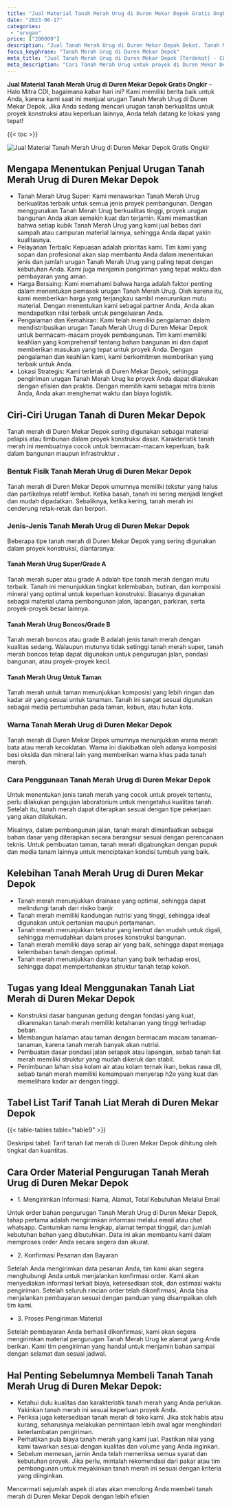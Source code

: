 ```yaml
---
title: "Jual Material Tanah Merah Urug di Duren Mekar Depok Gratis Ongkir"
date: "2023-06-17"
categories:
 - "urugan"
price: ["200000"]
description: "Jual Tanah Merah Urug di Duren Mekar Depok Dekat. Tanah Merah Urug ini sering dipakai dalam proyek konstruksi sebagai bahan urugan yang tahan lama dan tepat guna. Silakan hubungi kami untuk informasi lebih lanjut."
focus_keyphrase: "Tanah Merah Urug di Duren Mekar Depok"
meta_title: "Jual Tanah Merah Urug di Duren Mekar Depok [Terdekat] - CDI"
meta_description: "Cari Tanah Merah Urug untuk proyek di Duren Mekar Depok? Kami memiliki Tanah Merah Urug berkualitas untuk urugan lahan. Segera dapatkan penawaran terbaik."
---
```


**Jual Material Tanah Merah Urug di Duren Mekar Depok Gratis Ongkir** – Halo Mitra CDI, bagaimana kabar hari ini? Kami memiliki berita baik untuk Anda, karena kami saat ini menjual urugan Tanah Merah Urug di Duren Mekar Depok. Jika Anda sedang mencari urugan tanah berkualitas untuk proyek konstruksi atau keperluan lainnya, Anda telah datang ke lokasi yang tepat!

{{< toc >}}

![Jual Material Tanah Merah Urug di Duren Mekar Depok Gratis Ongkir](/images/tanah/tanah-urug-10.jpg)

## Mengapa Menentukan Penjual Urugan Tanah Merah Urug di Duren Mekar Depok

*   Tanah Merah Urug Super: Kami menawarkan Tanah Merah Urug berkualitas terbaik untuk semua jenis proyek pembangunan. Dengan menggunakan Tanah Merah Urug berkualitas tinggi, proyek urugan bangunan Anda akan semakin kuat dan terjamin. Kami memastikan bahwa setiap kubik Tanah Merah Urug yang kami jual bebas dari sampah atau campuran material lainnya, sehingga Anda dapat yakin kualitasnya.
*   Pelayanan Terbaik: Kepuasan adalah prioritas kami. Tim kami yang sopan dan profesional akan siap membantu Anda dalam menentukan jenis dan jumlah urugan Tanah Merah Urug yang paling tepat dengan kebutuhan Anda. Kami juga menjamin pengiriman yang tepat waktu dan pembayaran yang aman.
*   Harga Bersaing: Kami memahami bahwa harga adalah faktor penting dalam menentukan pemasok urugan Tanah Merah Urug. Oleh karena itu, kami memberikan harga yang terjangkau sambil menurunkan mutu material. Dengan menentukan kami sebagai partner Anda, Anda akan mendapatkan nilai terbaik untuk pengeluaran Anda.
*   Pengalaman dan Kemahiran: Kami telah memiliki pengalaman dalam mendistribusikan urugan Tanah Merah Urug di Duren Mekar Depok untuk bermacam-macam proyek pembangunan. Tim kami memiliki keahlian yang komprehensif tentang bahan bangunan ini dan dapat memberikan masukan yang tepat untuk proyek Anda. Dengan pengalaman dan keahlian kami, kami berkomitmen memberikan yang terbaik untuk Anda.
*   Lokasi Strategis: Kami terletak di Duren Mekar Depok, sehingga pengiriman urugan Tanah Merah Urug ke proyek Anda dapat dilakukan dengan efisien dan praktis. Dengan memilih kami sebagai mitra bisnis Anda, Anda akan menghemat waktu dan biaya logistik. 

## Ciri-Ciri Urugan Tanah di Duren Mekar Depok

Tanah merah di Duren Mekar Depok sering digunakan sebagai material pelapis atau timbunan dalam proyek konstruksi dasar. Karakteristik tanah merah ini membuatnya cocok untuk bermacam-macam keperluan, baik dalam bangunan maupun infrastruktur .

### Bentuk Fisik Tanah Merah Urug di Duren Mekar Depok

Tanah merah di Duren Mekar Depok umumnya memiliki tekstur yang halus dan partikelnya relatif lembut. Ketika basah, tanah ini sering menjadi lengket dan mudah dipadatkan. Sebaliknya, ketika kering, tanah merah ini cenderung retak-retak dan berpori.

### Jenis-Jenis Tanah Merah Urug di Duren Mekar Depok

Beberapa tipe tanah merah di Duren Mekar Depok yang sering digunakan dalam proyek konstruksi, diantaranya:

#### Tanah Merah Urug Super/Grade A

Tanah merah super atau grade A adalah tipe tanah merah dengan mutu terbaik. Tanah ini menunjukkan tingkat kelembaban, butiran, dan komposisi mineral yang optimal untuk keperluan konstruksi. Biasanya digunakan sebagai material utama pembangunan jalan, lapangan, parkiran, serta proyek-proyek besar lainnya.

#### Tanah Merah Urug Boncos/Grade B

Tanah merah boncos atau grade B adalah jenis tanah merah dengan kualitas sedang. Walaupun mutunya tidak setinggi tanah merah super, tanah merah boncos tetap dapat digunakan untuk pengurugan jalan, pondasi bangunan, atau proyek-proyek kecil.

#### Tanah Merah Urug Untuk Taman

Tanah merah untuk taman menunjukkan komposisi yang lebih ringan dan kadar air yang sesuai untuk tanaman. Tanah ini sangat sesuai digunakan sebagai media pertumbuhan pada taman, kebun, atau hutan kota.

### Warna Tanah Merah Urug di Duren Mekar Depok

Tanah merah di Duren Mekar Depok umumnya menunjukkan warna merah bata atau merah kecoklatan. Warna ini diakibatkan oleh adanya komposisi besi oksida dan mineral lain yang memberikan warna khas pada tanah merah.

### Cara Penggunaan Tanah Merah Urug di Duren Mekar Depok

Untuk menentukan jenis tanah merah yang cocok untuk proyek tertentu, perlu dilakukan pengujian laboratorium untuk mengetahui kualitas tanah. Setelah itu, tanah merah dapat diterapkan sesuai dengan tipe pekerjaan yang akan dilakukan.

Misalnya, dalam pembangunan jalan, tanah merah dimanfaatkan sebagai bahan dasar yang diterapkan secara berangsur sesuai dengan perencanaan teknis. Untuk pembuatan taman, tanah merah digabungkan dengan pupuk dan media tanam lainnya untuk menciptakan kondisi tumbuh yang baik.

## Kelebihan Tanah Merah Urug di Duren Mekar Depok

*   Tanah merah menunjukkan drainase yang optimal, sehingga dapat melindungi tanah dari risiko banjir.
*   Tanah merah memiliki kandungan nutrisi yang tinggi, sehingga ideal digunakan untuk pertanian maupun pertamanan.
*   Tanah merah menunjukkan tekstur yang lembut dan mudah untuk digali, sehingga memudahkan dalam proses konstruksi bangunan.
*   Tanah merah memiliki daya serap air yang baik, sehingga dapat menjaga kelembaban tanah dengan optimal.
*   Tanah merah menunjukkan daya tahan yang baik terhadap erosi, sehingga dapat mempertahankan struktur tanah tetap kokoh.

## Tugas yang Ideal Menggunakan Tanah Liat Merah di Duren Mekar Depok

*   Konstruksi dasar bangunan gedung dengan fondasi yang kuat, dikarenakan tanah merah memiliki ketahanan yang tinggi terhadap beban.
*   Membangun halaman atau taman dengan bermacam macam tanaman-tanaman, karena tanah merah banyak akan nutrisi.
*   Pembuatan dasar pondasi jalan setapak atau lapangan, sebab tanah liat merah memiliki struktur yang mudah dikeruk dan stabil.
*   Penimbunan lahan sisa kolam air atau kolam ternak ikan, bekas rawa dll, sebab tanah merah memiliki kemampuan menyerap h2o yang kuat dan memelihara kadar air dengan tinggi.

## Tabel List Tarif Tanah Liat Merah di Duren Mekar Depok

{{< table-tables table="table9" >}}

Deskripsi tabel: Tarif tanah liat merah di Duren Mekar Depok dihitung oleh tingkat dan kuantitas.

## Cara Order Material Pengurugan Tanah Merah Urug di Duren Mekar Depok

*   1\. Mengirimkan Informasi: Nama, Alamat, Total Kebutuhan Melalui Email

Untuk order bahan pengurugan Tanah Merah Urug di Duren Mekar Depok, tahap pertama adalah mengirimkan informasi melalui email atau chat whatsapp. Cantumkan nama lengkap, alamat tempat tinggal, dan jumlah kebutuhan bahan yang dibutuhkan. Data ini akan membantu kami dalam memproses order Anda secara segera dan akurat.
*   2\. Konfirmasi Pesanan dan Bayaran

Setelah Anda mengirimkan data pesanan Anda, tim kami akan segera menghubungi Anda untuk menjalankan konfirmasi order. Kami akan menyediakan informasi terkait biaya, ketersediaan stok, dan estimasi waktu pengiriman. Setelah seluruh rincian order telah dikonfirmasi, Anda bisa menjalankan pembayaran sesuai dengan panduan yang disampaikan oleh tim kami.
*   3\. Proses Pengiriman Material

Setelah pembayaran Anda berhasil dikonfirmasi, kami akan segera mengirimkan material pengurugan Tanah Merah Urug ke alamat yang Anda berikan. Kami tim pengiriman yang handal untuk menjamin bahan sampai dengan selamat dan sesuai jadwal.

## Hal Penting Sebelumnya Membeli Tanah Tanah Merah Urug di Duren Mekar Depok:

*   Ketahui dulu kualitas dan karakteristik tanah merah yang Anda perlukan. Yakinkan tanah merah ini sesuai keperluan proyek Anda.
*   Periksa juga ketersediaan tanah merah di toko kami. Jika stok habis atau kurang, seharusnya melakukan permintaan lebih awal agar menghindari keterlambatan pengiriman.
*   Perhatikan pula biaya tanah merah yang kami jual. Pastikan nilai yang kami tawarkan sesuai dengan kualitas dan volume yang Anda inginkan.
*   Sebelum memesan, jamin Anda telah memeriksa semua syarat dan kebutuhan proyek. Jika perlu, mintalah rekomendasi dari pakar atau tim pembangunan untuk meyakinkan tanah merah ini sesuai dengan kriteria yang diinginkan.

Mencermati sejumlah aspek di atas akan menolong Anda membeli tanah merah di Duren Mekar Depok dengan lebih efisien